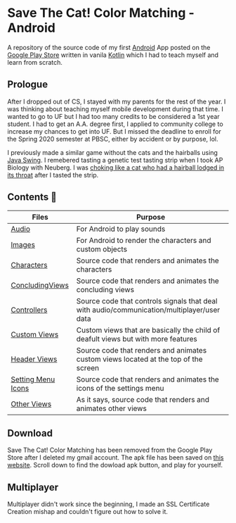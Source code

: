 # Save The Cat! Color Matching - Android

A repository of the source code of my first [Android](https://www.android.com/) App posted on the [Google Play Store](https://play.google.com/store) written in vanila [Kotlin](https://kotlinlang.org/) which I had to teach myself and learn from scratch.

## Prologue

After I dropped out of CS, I stayed with my parents for the rest of the year. I was thinking about teaching myself mobile development during that time. I wanted to go to UF but I had too many credits to be considered a 1st year student. I had to get an A.A. degree first, I applied to community college to increase my chances to get into UF. But I missed the deadline to enroll for the Spring 2020 semester at PBSC, either by accident or by purpose, lol.

I previously made a similar game without the cats and the hairballs using [Java Swing](https://en.wikipedia.org/wiki/Swing_(Java)). I remebered tasting a genetic test tasting strip when I took AP Biology with Neuberg. I was [choking like a cat who had a hairball lodged in its throat](https://www.youtube.com/watch?v=F5wWlMNBrvY) after I tasted the strip.

## Contents :meat_on_bone:

| Files | Purpose |
| ----- | ------- |
| [Audio](/res/raw/) | For Android to play sounds |
| [Images](/res/drawable/) | For Android to render the characters and custom objects |
| [Characters](/java/com/example/savethecat_colormatching/Characters/) | Source code that renders and animates the characters |
| [ConcludingViews](/java/com/example/savethecat_colormatching/ConcludingViews/) | Source code that renders and animates the concluding views |
| [Controllers](/java/com/example/savethecat_colormatching/Controllers/) | Source code that controls signals that deal with audio/communication/multiplayer/user data |
| [Custom Views](/java/com/example/savethecat_colormatching/CustomViews/) | Custom views that are basically the child of deafult views but with more features |
| [Header Views](/java/com/example/savethecat_colormatching/HeaderViews/) | Source code that renders and animates custom views located at the top of the screen |
| [Setting Menu Icons](/java/com/example/savethecat_colormatching/SettingsMenu/) | Source code that renders and animates the icons of the settings menu |
| [Other Views](/java/com/example/savethecat_colormatching/ParticularViews/) | As it says, source code that renders and animates other views |

## Download

Save The Cat! Color Matching has been removed from the Google Play Store after I deleted my gmail account. The apk file has been saved on [this website](https://androidappsapk.co/detail-save-the-cat-color-matching/). Scroll down to find the dowload apk button, and play for yourself.

## Multiplayer

Multiplayer didn't work since the beginning, I made an SSL Certificate Creation mishap and couldn't figure out how to solve it.
